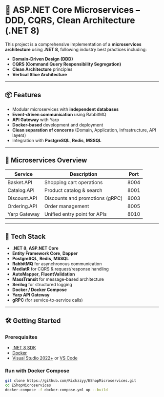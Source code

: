 # 🧱 ASP.NET Core Microservices – DDD, CQRS, Clean Architecture (.NET 8)

This project is a comprehensive implementation of a **microservices architecture** using **.NET 8**, following industry best practices including:

- **Domain-Driven Design (DDD)**
- **CQRS (Command Query Responsibility Segregation)**
- **Clean Architecture** principles
- **Vertical Slice Architecture**

---

## 📦 Features

- Modular microservices with **independent databases**
- **Event-driven communication** using RabbitMQ
- **API Gateway** with Yarp
- **Docker-based** development and deployment
- **Clean separation of concerns** (Domain, Application, Infrastructure, API layers)
- Integration with **PostgreSQL**, **Redis**, **MSSQL**

---

## 📂 Microservices Overview

| Service             | Description                         | Port       |
|---------------------|-------------------------------------|------------|
| Basket.API          | Shopping cart operations            | 8004       |
| Catalog.API         | Product catalog & search            | 8001       |
| Discount.API        | Discounts and promotions (gRPC)     | 8003       |
| Ordering.API        | Order management                    | 8005       |
| Yarp Gateway        | Unified entry point for APIs        | 8010       |

---

## 🧱 Tech Stack

- **.NET 8**, **ASP.NET Core**
- **Entity Framework Core**, **Dapper**
- **PostgreSQL**, **Redis**, **MSSQL**
- **RabbitMQ** for asynchronous communication
- **MediatR** for CQRS & request/response handling
- **AutoMapper**, **FluentValidation**
- **MassTransit** for message-based architecture
- **Serilog** for structured logging
- **Docker / Docker Compose**
- **Yarp API Gateway**
- **gRPC** (for service-to-service calls)

---

## 🛠️ Getting Started

### Prerequisites

- [.NET 8 SDK](https://dotnet.microsoft.com/download)
- [Docker](https://www.docker.com/)
- [Visual Studio 2022+](https://visualstudio.microsoft.com/) or [VS Code](https://code.visualstudio.com/)

### Run with Docker Compose

```bash
git clone https://github.com/Rickzzyy/EShopMicroservices.git
cd EShopMicroservices
docker-compose -f docker-compose.yml up --build
